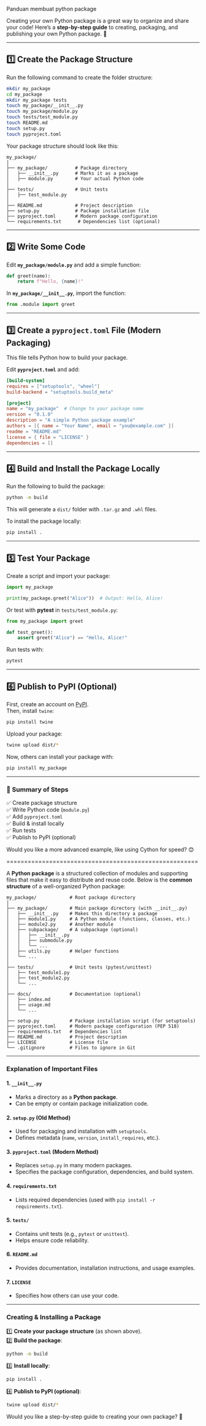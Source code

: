 Panduan membuat python package

Creating your own Python package is a great way to organize and share your code! Here’s a **step-by-step guide** to creating, packaging, and publishing your own Python package. 🚀

---

## **1️⃣ Create the Package Structure**

Run the following command to create the folder structure:

```bash
mkdir my_package
cd my_package
mkdir my_package tests
touch my_package/__init__.py
touch my_package/module.py
touch tests/test_module.py
touch README.md
touch setup.py
touch pyproject.toml
```

Your package structure should look like this:

```
my_package/
│
├── my_package/          # Package directory
│   ├── __init__.py      # Marks it as a package
│   ├── module.py        # Your actual Python code
│
├── tests/               # Unit tests
│   ├── test_module.py
│
├── README.md            # Project description
├── setup.py             # Package installation file
├── pyproject.toml       # Modern package configuration
└── requirements.txt      # Dependencies list (optional)
```

---

## **2️⃣ Write Some Code**

Edit **`my_package/module.py`** and add a simple function:

```python
def greet(name):
    return f"Hello, {name}!"
```

In **`my_package/__init__.py`**, import the function:

```python
from .module import greet
```

---

## **3️⃣ Create a `pyproject.toml` File (Modern Packaging)**

This file tells Python how to build your package.

Edit **`pyproject.toml`** and add:

```toml
[build-system]
requires = ["setuptools", "wheel"]
build-backend = "setuptools.build_meta"

[project]
name = "my_package"  # Change to your package name
version = "0.1.0"
description = "A simple Python package example"
authors = [{ name = "Your Name", email = "you@example.com" }]
readme = "README.md"
license = { file = "LICENSE" }
dependencies = []
```

---

## **4️⃣ Build and Install the Package Locally**

Run the following to build the package:

```bash
python -m build
```

This will generate a `dist/` folder with `.tar.gz` and `.whl` files.

To install the package locally:

```bash
pip install .
```

---

## **5️⃣ Test Your Package**

Create a script and import your package:

```python
import my_package

print(my_package.greet("Alice"))  # Output: Hello, Alice!
```

Or test with **pytest** in `tests/test_module.py`:

```python
from my_package import greet

def test_greet():
    assert greet("Alice") == "Hello, Alice!"
```

Run tests with:

```bash
pytest
```

---

## **6️⃣ Publish to PyPI (Optional)**

First, create an account on [PyPI](https://pypi.org/account/register/).  
Then, install `twine`:

```bash
pip install twine
```

Upload your package:

```bash
twine upload dist/*
```

Now, others can install your package with:

```bash
pip install my_package
```

---

### **🎯 Summary of Steps**

✅ Create package structure  
✅ Write Python code (`module.py`)  
✅ Add `pyproject.toml`  
✅ Build & install locally  
✅ Run tests  
✅ Publish to PyPI (optional)

Would you like a more advanced example, like using Cython for speed? 😊


======================================================


A **Python package** is a structured collection of modules and supporting files that make it easy to distribute and reuse code. Below is the **common structure** of a well-organized Python package:

```
my_package/            # Root package directory
│
├── my_package/        # Main package directory (with __init__.py)
│   ├── __init__.py    # Makes this directory a package
│   ├── module1.py     # A Python module (functions, classes, etc.)
│   ├── module2.py     # Another module
│   ├── subpackage/    # A subpackage (optional)
│   │   ├── __init__.py
│   │   ├── submodule.py
│   │   └── ...
│   ├── utils.py       # Helper functions
│   └── ...
│
├── tests/             # Unit tests (pytest/unittest)
│   ├── test_module1.py
│   ├── test_module2.py
│   └── ...
│
├── docs/              # Documentation (optional)
│   ├── index.md
│   ├── usage.md
│   └── ...
│
├── setup.py           # Package installation script (for setuptools)
├── pyproject.toml     # Modern package configuration (PEP 518)
├── requirements.txt   # Dependencies list
├── README.md          # Project description
├── LICENSE            # License file
└── .gitignore         # Files to ignore in Git
```

---

### **Explanation of Important Files**

#### **1. `__init__.py`**

- Marks a directory as a **Python package**.
- Can be empty or contain package initialization code.

#### **2. `setup.py` (Old Method)**

- Used for packaging and installation with `setuptools`.
- Defines metadata (`name`, `version`, `install_requires`, etc.).

#### **3. `pyproject.toml` (Modern Method)**

- Replaces `setup.py` in many modern packages.
- Specifies the package configuration, dependencies, and build system.

#### **4. `requirements.txt`**

- Lists required dependencies (used with `pip install -r requirements.txt`).

#### **5. `tests/`**

- Contains unit tests (e.g., `pytest` or `unittest`).
- Helps ensure code reliability.

#### **6. `README.md`**

- Provides documentation, installation instructions, and usage examples.

#### **7. `LICENSE`**

- Specifies how others can use your code.

---

### **Creating & Installing a Package**

1️⃣ **Create your package structure** (as shown above).  
2️⃣ **Build the package**:

```bash
python -m build
```

3️⃣ **Install locally**:

```bash
pip install .
```

4️⃣ **Publish to PyPI (optional)**:

```bash
twine upload dist/*
```

Would you like a step-by-step guide to creating your own package? 🚀